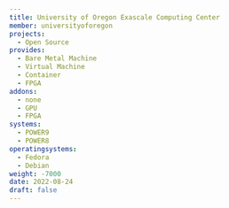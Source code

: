 ```yaml
---
title: University of Oregon Exascale Computing Center
member: universityoforegon
projects:
  - Open Source
provides:
  - Bare Metal Machine
  - Virtual Machine
  - Container
  - FPGA
addons:
  - none
  - GPU
  - FPGA
systems:
  - POWER9
  - POWER8
operatingsystems:
  - Fedora
  - Debian
weight: -7000
date: 2022-08-24
draft: false
---
```

